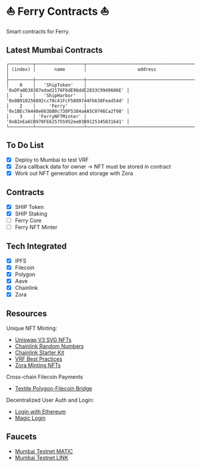 # ⛵ Ferry Contracts ⛵

Smart contracts for Ferry.

## Latest Mumbai Contracts

```
┌─────────┬──────────────────┬──────────────────────────────────────────────┐
│ (index) │       name       │                   address                    │
├─────────┼──────────────────┼──────────────────────────────────────────────┤
│    0    │   'ShipToken'    │ '0xDFa0D38387edad2176F6dE96ddE2833C9949606E' │
│    1    │   'ShipHarbor'   │ '0x8B910250892cc78c41FcF5889744Fb638Fead54d' │
│    2    │     'Ferry'      │ '0x1BEc7A448e663bB0c738F5384aAA5C0746Ca2f98' │
│    3    │ 'FerryNFTMinter' │ '0xB2eEa6CB978FE625755952ee03B9125345831641' │
└─────────┴──────────────────┴──────────────────────────────────────────────┘
```

## To Do List

- [x] Deploy to Mumbai to test VRF
- [x] Zora callback data for owner -> NFT must be stored in contract
- [x] Work out NFT generation and storage with Zora

## Contracts

- [x] SHIP Token
- [x] SHIP Staking
- [ ] Ferry Core
- [ ] Ferry NFT Minter

## Tech Integrated

- [x] IPFS
- [x] Filecoin
- [x] Polygon
- [x] Aave
- [x] Chainlink
- [x] Zora

## Resources

Unique NFT Minting:

- [Uniswap V3 SVG NFTs](https://github.com/Uniswap/uniswap-v3-periphery/blob/main/contracts/libraries/NFTSVG.sol)
- [Chainlink Random Numbers](https://docs.chain.link/docs/get-a-random-number/)
- [Chainlink Starter Kit](https://github.com/smartcontractkit/hardhat-starter-kit)
- [VRF Best Practices](https://docs.chain.link/docs/chainlink-vrf-best-practices/)
- [Zora Minting NFTs](https://docs.zora.co/zoraos/dev/zdk/zora-protocol#mint)

Cross-chain Filecoin Payments

- [Textile Polygon-Filecoin Bridge](https://github.com/textileio/storage-js#ethpolygon)

Decentralized User Auth and Login:

- [Login with Ethereum](https://github.com/austintgriffith/scaffold-eth/tree/serverless-auth)
- [Magic Login](https://magic.link/)

## Faucets

- [Mumbai Testnet MATIC](https://faucet.matic.network/)
- [Mumbai Testnet LINK](https://linkfaucet.protofire.io/mumbai)

